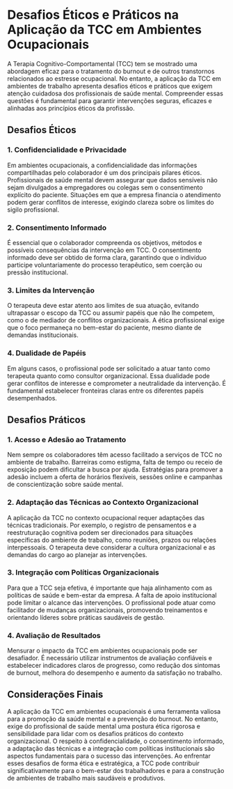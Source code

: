 # Desafios Éticos e Práticos na Aplicação da TCC em Ambientes Ocupacionais

A Terapia Cognitivo-Comportamental (TCC) tem se mostrado uma abordagem eficaz para o tratamento do burnout e de outros transtornos relacionados ao estresse ocupacional. No entanto, a aplicação da TCC em ambientes de trabalho apresenta desafios éticos e práticos que exigem atenção cuidadosa dos profissionais de saúde mental. Compreender essas questões é fundamental para garantir intervenções seguras, eficazes e alinhadas aos princípios éticos da profissão.

## Desafios Éticos

### 1. **Confidencialidade e Privacidade**
Em ambientes ocupacionais, a confidencialidade das informações compartilhadas pelo colaborador é um dos principais pilares éticos. Profissionais de saúde mental devem assegurar que dados sensíveis não sejam divulgados a empregadores ou colegas sem o consentimento explícito do paciente. Situações em que a empresa financia o atendimento podem gerar conflitos de interesse, exigindo clareza sobre os limites do sigilo profissional.

### 2. **Consentimento Informado**
É essencial que o colaborador compreenda os objetivos, métodos e possíveis consequências da intervenção em TCC. O consentimento informado deve ser obtido de forma clara, garantindo que o indivíduo participe voluntariamente do processo terapêutico, sem coerção ou pressão institucional.

### 3. **Limites da Intervenção**
O terapeuta deve estar atento aos limites de sua atuação, evitando ultrapassar o escopo da TCC ou assumir papéis que não lhe competem, como o de mediador de conflitos organizacionais. A ética profissional exige que o foco permaneça no bem-estar do paciente, mesmo diante de demandas institucionais.

### 4. **Dualidade de Papéis**
Em alguns casos, o profissional pode ser solicitado a atuar tanto como terapeuta quanto como consultor organizacional. Essa dualidade pode gerar conflitos de interesse e comprometer a neutralidade da intervenção. É fundamental estabelecer fronteiras claras entre os diferentes papéis desempenhados.

## Desafios Práticos

### 1. **Acesso e Adesão ao Tratamento**
Nem sempre os colaboradores têm acesso facilitado a serviços de TCC no ambiente de trabalho. Barreiras como estigma, falta de tempo ou receio de exposição podem dificultar a busca por ajuda. Estratégias para promover a adesão incluem a oferta de horários flexíveis, sessões online e campanhas de conscientização sobre saúde mental.

### 2. **Adaptação das Técnicas ao Contexto Organizacional**
A aplicação da TCC no contexto ocupacional requer adaptações das técnicas tradicionais. Por exemplo, o registro de pensamentos e a reestruturação cognitiva podem ser direcionados para situações específicas do ambiente de trabalho, como reuniões, prazos ou relações interpessoais. O terapeuta deve considerar a cultura organizacional e as demandas do cargo ao planejar as intervenções.

### 3. **Integração com Políticas Organizacionais**
Para que a TCC seja efetiva, é importante que haja alinhamento com as políticas de saúde e bem-estar da empresa. A falta de apoio institucional pode limitar o alcance das intervenções. O profissional pode atuar como facilitador de mudanças organizacionais, promovendo treinamentos e orientando líderes sobre práticas saudáveis de gestão.

### 4. **Avaliação de Resultados**
Mensurar o impacto da TCC em ambientes ocupacionais pode ser desafiador. É necessário utilizar instrumentos de avaliação confiáveis e estabelecer indicadores claros de progresso, como redução dos sintomas de burnout, melhora do desempenho e aumento da satisfação no trabalho.

## Considerações Finais

A aplicação da TCC em ambientes ocupacionais é uma ferramenta valiosa para a promoção da saúde mental e a prevenção do burnout. No entanto, exige do profissional de saúde mental uma postura ética rigorosa e sensibilidade para lidar com os desafios práticos do contexto organizacional. O respeito à confidencialidade, o consentimento informado, a adaptação das técnicas e a integração com políticas institucionais são aspectos fundamentais para o sucesso das intervenções. Ao enfrentar esses desafios de forma ética e estratégica, a TCC pode contribuir significativamente para o bem-estar dos trabalhadores e para a construção de ambientes de trabalho mais saudáveis e produtivos.